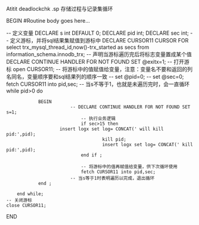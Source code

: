 Atitit deadlockchk  .sp  存储过程与记录集循环


BEGIN
	#Routine body goes here...


-- 定义变量
	DECLARE s int DEFAULT 0;
	DECLARE pid int;
	DECLARE sec int;
	-- 定义游标，并将sql结果集赋值到游标中
	DECLARE CURSOR11 CURSOR FOR select trx_mysql_thread_id,now()-trx_started as secs from information_schema.innodb_trx;
	-- 声明当游标遍历完后将标志变量置成某个值
	DECLARE CONTINUE HANDLER FOR NOT FOUND SET @exitx=1;
	-- 打开游标
	open CURSOR11;
		-- 将游标中的值赋值给变量，注意：变量名不要和返回的列名同名，变量顺序要和sql结果列的顺序一致
   --  set @pid=0; 
   --   set @sec=0;
	 	fetch CURSOR11 into pid,sec;
		-- 当s不等于1，也就是未遍历完时，会一直循环
		while pid>0 do

				BEGIN
					  		-- DECLARE CONTINUE HANDLER FOR NOT FOUND SET s=1;
								-- 执行业务逻辑
								if sec>15 then
                    	insert logx set log= CONCAT(' will kill pid:',pid);
										kill pid;
										insert logx set log= CONCAT(' kill pid:',pid);
								end if ;
						     
								-- 将游标中的值再赋值给变量，供下次循环使用
								fetch CURSOR11 into pid,sec;
							-- 当s等于1时表明遍历以完成，退出循环
				end ;

		end while;
	-- 关闭游标
	close CURSOR11;


END
